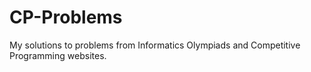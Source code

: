 # CP-Problems

My solutions to problems from Informatics Olympiads and Competitive Programming websites.
